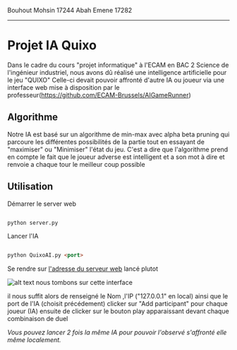 Bouhout Mohsin 17244
Abah Emene 17282

___

# Projet IA Quixo

Dans le cadre du cours "projet informatique" à l'ECAM en BAC 2 Science de l'ingénieur industriel, nous avons dû réalisé une intelligence artificielle pour le jeu "QUIXO"
Celle-ci devait pouvoir affronté d'autre IA ou joueur via une interface web mise à disposition par le professeur(https://github.com/ECAM-Brussels/AIGameRunner)
## Algorithme

Notre IA est basé sur un algorithme de min-max avec alpha beta pruning qui parcoure les différentes possibilités de la partie tout en essayant de "maximiser" ou "Minimiser" l'état du jeu. C'est a dire que l'algorithme prend en compte le fait que le joueur adverse est intelligent et a son mot à dire et renvoie a chaque tour le meilleur coup possible



## Utilisation
Démarrer le server web
```html

python server.py 

```
Lancer l'IA
```html

python QuixoAI.py <port> 

```
Se rendre sur  [l'adresse du serveur web](http://127.0.0.1:80)  lancé plutot 


![alt text](https://i.ibb.co/swDnC5K/server.png)
nous tombons sur cette interface

il nous suffit alors de renseigné le Nom ,l'IP ("127.0.0.1" en local) ainsi que le port de l'IA (choisit précédement)
clicker sur "Add participant" pour chaque joueur (IA) ensuite de clicker sur le bouton play apparaissant devant chaque combinaison de duel



*Vous pouvez lancer 2 fois la même IA pour pouvoir l'observé s'affronté elle même localement.*

